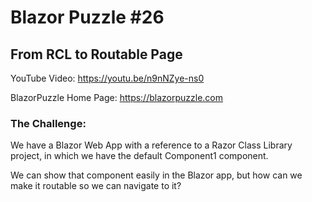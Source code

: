 # Blazor Puzzle #26

## From RCL to Routable Page

YouTube Video: https://youtu.be/n9nNZye-ns0

BlazorPuzzle Home Page: https://blazorpuzzle.com

### The Challenge:

We have a Blazor Web App with a reference to a Razor Class Library project, in which we have the default Component1 component.

We can show that component easily in the Blazor app, but how can we make it routable so we can navigate to it?